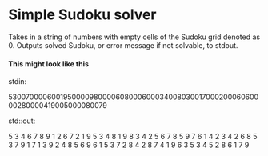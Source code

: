 # Simple Sudoku solver

Takes in a string of numbers with empty cells of the Sudoku grid denoted as 0.
Outputs solved Sudoku, or error message if not solvable, to stdout.

#### This might look like this

stdin:

530070000600195000098000060800060003400803001700020006060000280000419005000080079

std::out:

5 3 4 6 7 8 9 1 2 
6 7 2 1 9 5 3 4 8 
1 9 8 3 4 2 5 6 7 
8 5 9 7 6 1 4 2 3 
4 2 6 8 5 3 7 9 1 
7 1 3 9 2 4 8 5 6 
9 6 1 5 3 7 2 8 4 
2 8 7 4 1 9 6 3 5 
3 4 5 2 8 6 1 7 9 

